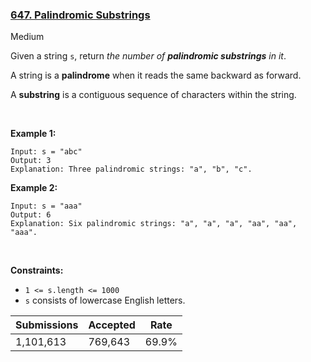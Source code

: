 ### [647. Palindromic Substrings](https://leetcode.com/problems/palindromic-substrings/description/?envType=daily-question&envId=2024-02-10)

Medium

Given a string `` s ``, return _the number of __palindromic substrings__ in it_.

A string is a __palindrome__ when it reads the same backward as forward.

A __substring__ is a contiguous sequence of characters within the string.

 

<strong class="example">Example 1:</strong>

```
Input: s = "abc"
Output: 3
Explanation: Three palindromic strings: "a", "b", "c".
```

<strong class="example">Example 2:</strong>

```
Input: s = "aaa"
Output: 6
Explanation: Six palindromic strings: "a", "a", "a", "aa", "aa", "aaa".
```

 

__Constraints:__

*   `` 1 <= s.length <= 1000 ``
*   `` s `` consists of lowercase English letters.

| Submissions    | Accepted     | Rate   |
| -------------- | ------------ | ------ |
| 1,101,613 | 769,643 | 69.9% |